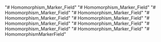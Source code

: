 "# Homomorphism_Marker_Field" 
"# Homomorphism_Marker_Field" 
"# Homomorphism_Marker_Field" 
"# Homomorphism_Marker_Field" 
"# Homomorphism_Marker_Field" 
"# Homomorphism_Marker_Field" 
"# Homomorphism_Marker_Field" 
"# Homomorphism_Marker_Field" 
"# Homomorphism_Marker_Field" 
"# Homomorphism_Marker_Field" 
"# HomomorphismMarkerField" 
